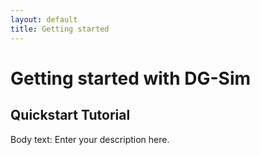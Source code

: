 ```yaml
---
layout: default
title: Getting started
---
```


# Getting started with **DG-Sim**

## Quickstart Tutorial

Body text: Enter your description here.
